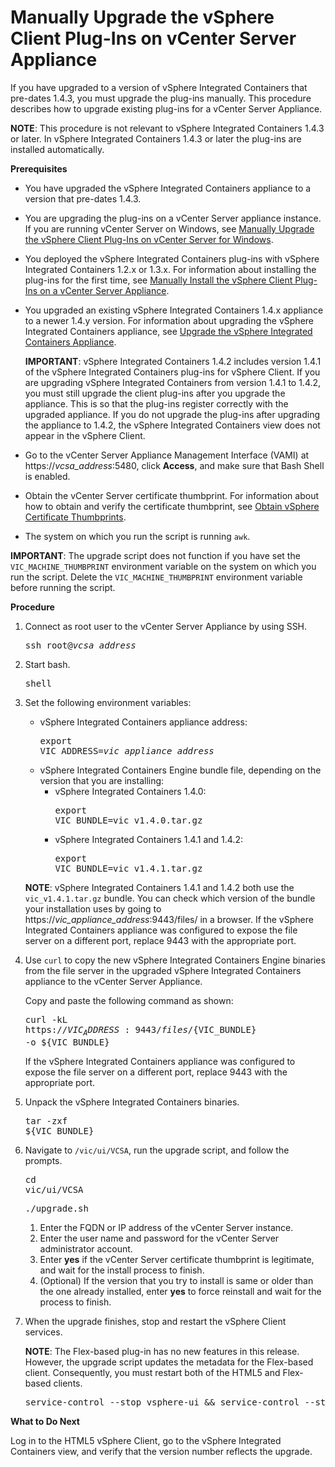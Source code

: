 # Manually Upgrade the vSphere Client Plug-Ins on vCenter Server Appliance #

If you have upgraded to a version of vSphere Integrated Containers that pre-dates 1.4.3, you must upgrade the plug-ins manually. This procedure describes how to upgrade existing plug-ins for a vCenter Server Appliance.

**NOTE**: This procedure is not relevant to vSphere Integrated Containers 1.4.3 or later. In vSphere Integrated Containers 1.4.3 or later the plug-ins are installed automatically.

**Prerequisites**

- You have upgraded the vSphere Integrated Containers appliance to a  version that pre-dates 1.4.3.
- You are upgrading the plug-ins on a vCenter Server appliance instance. If you are running vCenter Server on Windows, see [Manually Upgrade the  vSphere Client Plug-Ins on vCenter Server for Windows](upgrade_h5_plugin_windows.md).
- You deployed the vSphere Integrated Containers plug-ins with vSphere Integrated Containers 1.2.x or 1.3.x. For information about installing the plug-ins for the first time, see [Manually Install the vSphere Client Plug-Ins on a vCenter Server Appliance](plugins_vcsa.md). 
- You upgraded an existing vSphere Integrated Containers 1.4.x appliance to a newer 1.4.y version. For information about upgrading the vSphere Integrated Containers appliance, see [Upgrade the vSphere Integrated Containers Appliance](upgrade_appliance.md).

    **IMPORTANT**: vSphere Integrated Containers 1.4.2 includes version 1.4.1 of the vSphere Integrated Containers plug-ins for vSphere Client. If you are upgrading vSphere Integrated Containers from version 1.4.1 to 1.4.2, you must still upgrade the client plug-ins after you upgrade the appliance. This is so that the plug-ins register correctly with the upgraded appliance. If you do not upgrade the plug-ins after upgrading the appliance to 1.4.2, the vSphere Integrated Containers view does not appear in the vSphere Client.
- Go to the vCenter Server Appliance Management Interface (VAMI) at https://<i>vcsa_address</i>:5480, click **Access**, and make sure that Bash Shell is enabled.
- Obtain the vCenter Server certificate thumbprint. For information about how to obtain and verify the certificate thumbprint, see [Obtain vSphere Certificate Thumbprints](obtain_thumbprint.md).
- The system on which you run the script is running `awk`.

**IMPORTANT**: The upgrade script does not function if you have set the `VIC_MACHINE_THUMBPRINT` environment variable on the system on which you run the script. Delete the `VIC_MACHINE_THUMBPRINT` environment variable before running the script.

**Procedure**

1. Connect as root user to the vCenter Server Appliance by using SSH.<pre>ssh root@<i>vcsa_address</i></pre>
2. Start bash.<pre>shell</i></pre>
2. Set the following environment variables:

    - vSphere Integrated Containers appliance address:<pre>export VIC_ADDRESS=<i>vic_appliance_address</i></pre>
    - vSphere Integrated Containers Engine bundle file, depending on the version that you are installing:
      - vSphere Integrated Containers 1.4.0: <pre>export VIC_BUNDLE=vic_v1.4.0.tar.gz</pre>
      - vSphere Integrated Containers 1.4.1 and 1.4.2: <pre>export VIC_BUNDLE=vic_v1.4.1.tar.gz</pre>

    **NOTE**: vSphere Integrated Containers 1.4.1 and 1.4.2 both use the `vic_v1.4.1.tar.gz` bundle. You can check which version of the bundle your installation uses by going to https://<i>vic_appliance_address</i>:9443/files/ in a browser. If the vSphere Integrated Containers appliance was configured to expose the file server on a different port, replace 9443 with the appropriate port.
4. Use `curl` to copy the new vSphere Integrated Containers Engine binaries from the file server in the upgraded vSphere Integrated Containers appliance to the vCenter Server Appliance.

    Copy and paste the following command as shown:<pre>curl -kL https://${VIC_ADDRESS}:9443/files/${VIC_BUNDLE} -o ${VIC_BUNDLE}</pre>If the vSphere Integrated Containers appliance was configured to expose the file server on a different port, replace 9443 with the appropriate port.
5. Unpack the vSphere Integrated Containers binaries.<pre>tar -zxf ${VIC_BUNDLE}</pre>
6. Navigate to `/vic/ui/VCSA`, run the upgrade script, and follow the prompts.<pre>cd vic/ui/VCSA</pre><pre>./upgrade.sh</pre>
	1. Enter the FQDN or IP address of the vCenter Server instance.
	1. Enter the user name and password for the vCenter Server administrator account.
	2. Enter **yes** if the vCenter Server certificate thumbprint is legitimate, and wait for the install process to finish. 
	3. (Optional) If the version that you try to install is same or older than the one already installed, enter **yes** to force reinstall and wait for the process to finish.  
10. When the upgrade finishes, stop and restart the vSphere Client services.

     **NOTE**: The Flex-based plug-in has no new features in this release. However, the upgrade script updates the metadata for the Flex-based client. Consequently, you must restart both of the HTML5 and Flex-based clients.    

    <pre>service-control --stop vsphere-ui && service-control --start vsphere-ui && service-control --stop vsphere-client && service-control --start vsphere-client</pre>

**What to Do Next**

Log in to the HTML5 vSphere Client, go to the vSphere Integrated Containers view, and verify that the version number reflects the upgrade.
